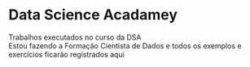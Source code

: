 # Data Science Acadamey
Trabalhos executados no curso da DSA <br>
Estou fazendo a Formação Cientista de Dados e todos os exemplos e exercícios ficarão registrados aqui
